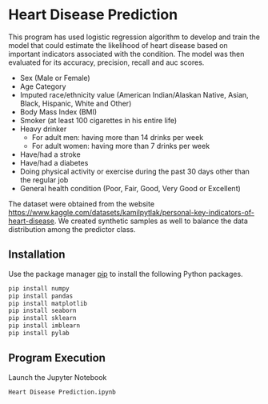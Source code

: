 # Heart Disease Prediction

This program has used logistic regression algorithm to develop and train the model that could estimate the likelihood of heart disease based on important indicators associated with the condition. The model was then evaluated for its accuracy, precision, recall and auc scores. 

- Sex (Male or Female)
- Age Category
- Imputed race/ethnicity value (American Indian/Alaskan Native, Asian, Black, Hispanic, White and Other)
- Body Mass Index (BMI)
- Smoker (at least 100 cigarettes in his entire life)
- Heavy drinker
  - For adult men: having more than 14 drinks per week
  - For adult women: having more than 7 drinks per week
- Have/had a stroke
- Have/had a diabetes
- Doing physical activity or exercise during the past 30 days other than the regular job
- General health condition (Poor, Fair, Good, Very Good or Excellent)

The dataset were obtained from the website https://www.kaggle.com/datasets/kamilpytlak/personal-key-indicators-of-heart-disease. We created synthetic samples as well to balance the data distribution among the predictor class.

## Installation

Use the package manager [pip](https://pip.pypa.io/en/stable/) to install the following Python packages.
```bash
pip install numpy
pip install pandas
pip install matplotlib
pip install seaborn
pip install sklearn
pip install imblearn
pip install pylab
```

## Program Execution
Launch the Jupyter Notebook
```bash
Heart Disease Prediction.ipynb
```
